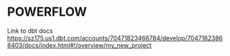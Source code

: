 # POWERFLOW 

Link to dbt docs
https://sz175.us1.dbt.com/accounts/70471823466784/develop/70471823868403/docs/index.html#!/overview/my_new_project
